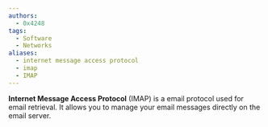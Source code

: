```yaml
---
authors: 
  - 0x4248
tags:
  - Software
  - Networks
aliases:
  - internet message access protocol
  - imap
  - IMAP
---
```

**Internet Message Access Protocol** (IMAP) is a email protocol used for email retrieval. It allows you to manage your email messages directly on the email server.